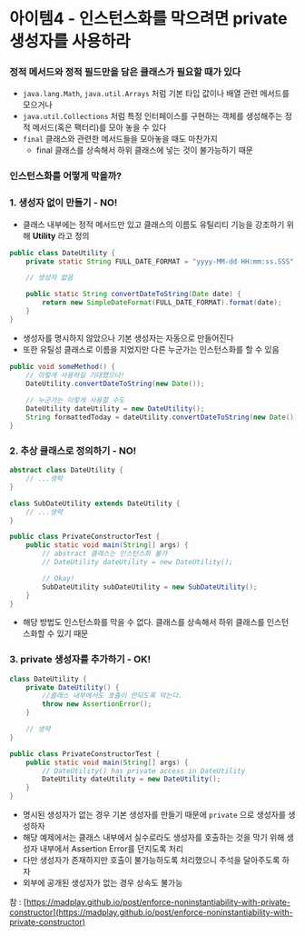 # 아이템4 - 인스턴스화를 막으려면 private 생성자를 사용하라

### 정적 메서드와 정적 필드만을 담은 클래스가 필요할 때가 있다

* `java.lang.Math`, `java.util.Arrays` 처럼 기본 타입 값이나 배열 관련 메서드를 모으거나
* `java.util.Collections` 처럼 특정 인터페이스를 구현하는 객체를 생성해주는 정적 메서드(혹은 팩터리)를 모아 놓을 수 있다
* `final` 클래스와 관련한 메서드들을 모아놓을 때도 마찬가지
  * final 클래스를 상속해서 하위 클래스에 넣는 것이 불가능하기 때문

### 인스턴스화를 어떻게 막을까?

### 1. 생성자 없이 만들기 - NO!

* 클래스 내부에는 정적 메서드만 있고 클래스의 이름도 유틸리티 기능을 강조하기 위해 **Utility** 라고 정의

```java
public class DateUtility {
    private static String FULL_DATE_FORMAT = "yyyy-MM-dd HH:mm:ss.SSS";

    // 생성자 없음

    public static String convertDateToString(Date date) {
        return new SimpleDateFormat(FULL_DATE_FORMAT).format(date);
    }
}
```

* 생성자를 명시하지 않았으나 기본 생성자는 자동으로 만들어진다
* 또한 유틸성 클래스로 이름을 지었지만 다른 누군가는 인스턴스화를 할 수 있음

```java
public void someMethod() {
    // 이렇게 사용하길 기대했으나!
    DateUtility.convertDateToString(new Date());
    
    // 누군가는 이렇게 사용할 수도
    DateUtility dateUtility = new DateUtility();
    String formattedToday = dateUtility.convertDateToString(new Date());
}
```

### 2. 추상 클래스로 정의하기 - NO!

```java
abstract class DateUtility {
    // ...생략
}

class SubDateUtility extends DateUtility {
    // ...생략
}

public class PrivateConstructorTest {
    public static void main(String[] args) {
        // abstract 클래스는 인스턴스화 불가
        // DateUtility dateUtility = new DateUtility();

        // Okay!
        SubDateUtility subDateUtility = new SubDateUtility();
    }
}
```

* 해당 방법도 인스턴스화를 막을 수 없다. 클래스를 상속해서 하위 클래스를 인스턴스화할 수 있기 때문

### 3. private 생성자를 추가하기 - OK!

```java
class DateUtility {
    private DateUtility() {
        //클래스 내부에서도 호출이 안되도록 막는다.
        throw new AssertionError();
    }

    // 생략
}

public class PrivateConstructorTest {
    public static void main(String[] args) {
        // DateUtility() has private access in DateUtility
        DateUtility dateUtility = new DateUtility();
    }
}
```

* 명시된 생성자가 없는 경우 기본 생성자를 만들기 때문에 `private` 으로 생성자를 생성하자
* 해당 예제에서는 클래스 내부에서 실수로라도 생성자를 호출하는 것을 막기 위해 생성자 내부에서 Assertion Error를 던지도록 처리
* 다만 생성자가 존재하지만 호출이 불가능하도록 처리했으니 주석을 달아주도록 하자
* 외부에 공개된 생성자가 없는 경우 상속도 불가능



참 : [https://madplay.github.io/post/enforce-noninstantiability-with-private-constructor](https://madplay.github.io/post/enforce-noninstantiability-with-private-constructor)
